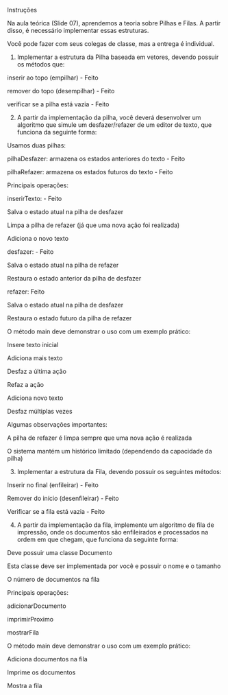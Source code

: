 Instruções

Na aula teórica (Slide 07), aprendemos a teoria sobre Pilhas e Filas. A partir disso, é necessário implementar essas estruturas.

 
Você pode fazer com seus colegas de classe, mas a entrega é individual.

 
01) Implementar a estrutura da Pilha baseada em vetores, devendo possuir os métodos que:

inserir ao topo (empilhar) - Feito

remover do topo (desempilhar) - Feito

verificar se a pilha está vazia - Feito

 
02) A partir da implementação da pilha, você deverá desenvolver um algoritmo que simule um desfazer/refazer de um editor de texto, que funciona da seguinte forma:

Usamos duas pilhas:

pilhaDesfazer: armazena os estados anteriores do texto - Feito

pilhaRefazer: armazena os estados futuros do texto - Feito

Principais operações:

inserirTexto: - Feito 

Salva o estado atual na pilha de desfazer

Limpa a pilha de refazer (já que uma nova ação foi realizada)

Adiciona o novo texto

desfazer: - Feito

Salva o estado atual na pilha de refazer

Restaura o estado anterior da pilha de desfazer

refazer: Feito

Salva o estado atual na pilha de desfazer

Restaura o estado futuro da pilha de refazer

O método main deve demonstrar o uso com um exemplo prático:

Insere texto inicial

Adiciona mais texto

Desfaz a última ação

Refaz a ação

Adiciona novo texto

Desfaz múltiplas vezes

Algumas observações importantes:

A pilha de refazer é limpa sempre que uma nova ação é realizada

O sistema mantém um histórico limitado (dependendo da capacidade da pilha) 

 

03) Implementar a estrutura da Fila, devendo possuir os seguintes métodos:

Inserir no final (enfileirar) - Feito

Remover do início (desenfileirar) - Feito

Verificar se a fila está vazia - Feito

 
04) A partir da implementação da fila, implemente um algoritmo de fila de impressão, onde os documentos são enfileirados e processados na ordem em que chegam, que funciona da seguinte forma:

Deve possuir uma classe Documento

Esta classe deve ser implementada por você e possuir o nome e o tamanho

O número de documentos na fila

Principais operações:

adicionarDocumento

imprimirProximo

mostrarFila

O método main deve demonstrar o uso com um exemplo prático:

Adiciona documentos na fila

Imprime os documentos

Mostra a fila